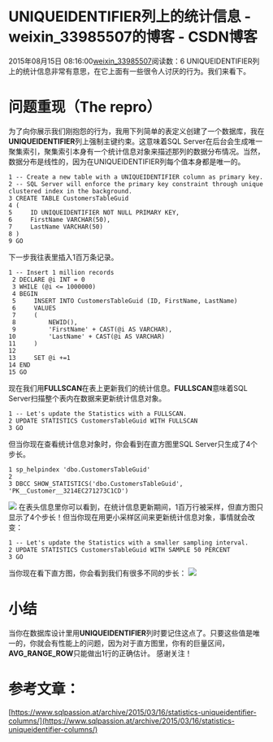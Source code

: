 # UNIQUEIDENTIFIER列上的统计信息 - weixin_33985507的博客 - CSDN博客
2015年08月15日 08:16:00[weixin_33985507](https://me.csdn.net/weixin_33985507)阅读数：6
UNIQUEIDENTIFIER列上的统计信息非常有意思，在它上面有一些很令人讨厌的行为。我们来看下。
# 问题重现（The repro）
为了向你展示我们刚抱怨的行为，我用下列简单的表定义创建了一个数据库，我在**UNIQUEIDENTIFIER**列上强制主键约束。这意味着SQL Server在后台会生成唯一聚集索引，聚集索引本身有一个统计信息对象来描述那列的数据分布情况。当然，数据分布是线性的，因为在UNIQUEIDENTIFIER列每个值本身都是唯一的。
```
1 -- Create a new table with a UNIQUEIDENTIFIER column as primary key.
2 -- SQL Server will enforce the primary key constraint through unique clustered index in the background.
3 CREATE TABLE CustomersTableGuid
4 (
5     ID UNIQUEIDENTIFIER NOT NULL PRIMARY KEY,
6     FirstName VARCHAR(50),
7     LastName VARCHAR(50)
8 )
9 GO
```
下一步我往表里插入1百万条记录。
```
1 -- Insert 1 million records
 2 DECLARE @i INT = 0
 3 WHILE (@i <= 1000000)
 4 BEGIN
 5     INSERT INTO CustomersTableGuid (ID, FirstName, LastName)
 6     VALUES
 7     (
 8         NEWID(),
 9         'FirstName' + CAST(@i AS VARCHAR),
10         'LastName' + CAST(@i AS VARCHAR)
11     )
12     
13     SET @i +=1
14 END
15 GO
```
现在我们用**FULLSCAN**在表上更新我们的统计信息。**FULLSCAN**意味着SQL Server扫描整个表内在数据来更新统计信息对象。
```
1 -- Let's update the Statistics with a FULLSCAN.
2 UPDATE STATISTICS CustomersTableGuid WITH FULLSCAN
3 GO
```
但当你现在查看统计信息对象时，你会看到在直方图里SQL Server只生成了4个步长。
```
1 sp_helpindex 'dbo.CustomersTableGuid'
2 
3 DBCC SHOW_STATISTICS('dbo.CustomersTableGuid', 'PK__Customer__3214EC271273C1CD')
```
![](https://images0.cnblogs.com/blog2015/750348/201508/111008357707050.png)
在表头信息里你可以看到，在统计信息更新期间，1百万行被采样，但直方图只显示了4个步长！但当你现在用更小采样区间来更新统计信息对象，事情就会改变：
```
1 -- Let's update the Statistics with a smaller sampling interval.
2 UPDATE STATISTICS CustomersTableGuid WITH SAMPLE 50 PERCENT
3 GO
```
当你现在看下直方图，你会看到我们有很多不同的步长：
![](https://images0.cnblogs.com/blog2015/750348/201508/111014214737036.png)
# 小结
当你在数据库设计里用**UNIQUEIDENTIFIER**列时要记住这点了。只要这些值是唯一的，你就会有性能上的问题，因为对于直方图里，你有的巨量区间，**AVG_RANGE_ROW**只能做出1行的正确估计。
感谢关注！
# 参考文章：
[https://www.sqlpassion.at/archive/2015/03/16/statistics-uniqueidentifier-columns/](https://www.sqlpassion.at/archive/2015/03/16/statistics-uniqueidentifier-columns/)
